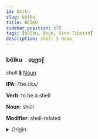 ```yaml
---
id: bêîku
slug: bêîku
title: BÊÎKU
sidebar_position: 578
tags: [bêîku, Noun, Sino-Tibetan]
description: shell § Noun
---
```


### bêîku&emsp;<span kind="abugida">ʋʇɽɟɔʃ</span>

*shell* **§** [Noun](../../tags/Noun)

**IPA**: /ˈbe.i.kʌ/

**Verb**: to be a shell

**Noun**: shell

**Modifier**: shell-related

<details>
    <summary>Origin</summary>
    Mandarin 貝殼 bèiké /pei̯4 kʰɤ2/<br/>
    <em>Sino-Tibetan Language Family</em>
</details>